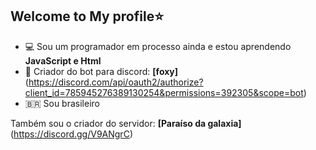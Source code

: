 ## Welcome to My profile⭐
- 💻 Sou um programador em processo ainda e estou aprendendo **JavaScript e Html**
- 👑 Criador do bot para discord: **[foxy]**(https://discord.com/api/oauth2/authorize?client_id=785945276389130254&permissions=392305&scope=bot)
- 🇧🇷 Sou brasileiro


Também sou o criador do servidor: **[Paraíso da galaxia]**(https://discord.gg/V9ANgrC)
